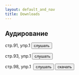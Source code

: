 ```yaml
---
layout: default_and_nav
title: Downloads
---
```

## Аудирование
<p><audio id="ID091" source src="assets/audio/page_91_ex_1.mp3"></audio>стр.91, упр.1&nbsp;<button onclick="playAudio('ID091')" type="button">слушать</button> </p>
<p><audio id="ID093" source src="assets/audio/page_93_ex_1.mp3"></audio>стр.93, упр.1&nbsp;<button onclick="playAudio('ID093')" type="button">слушать</button> </p>

<p>
  <audio id="ID098" source src="assets/audio/page_98_ex_1.mp3"></audio>
  стр.98, упр.1&nbsp;
  <button onclick="playAudio('ID098')" type="button">слушать</button>
  <button onclick="window.location.href='assets/audio/page_98_ex_1.mp3'">скачать</button>
</p>

<script>
function playAudio(audio_element) {
	var x = document.getElementById(audio_element);
	x.play();
}
</script>
